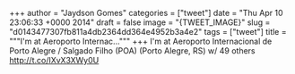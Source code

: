 
+++
author = "Jaydson Gomes"
categories = ["tweet"]
date = "Thu Apr 10 23:06:33 +0000 2014"
draft = false
image = "{TWEET_IMAGE}"
slug = "d0143477307fb811a4db2364dd364e4952b3a4e2"
tags = ["tweet"]
title = """I'm at Aeroporto Internac..."""
+++
I'm at Aeroporto Internacional de Porto Alegre / Salgado Filho (POA) (Porto Alegre, RS) w/ 49 others http://t.co/IXvX3XWy0U
